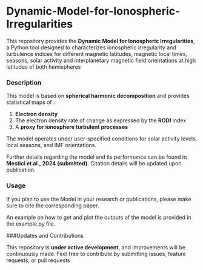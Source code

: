 # Dynamic-Model-for-Ionospheric-Irregularities

This repository provides the **Dynamic Model for Ionospheric Irregularities**, a Python tool designed to characterizes ionospheric irregularity and turbulence indices for different magnetic latitudes, magnetic local times, seasons, solar activity and interplanetary magnetic field orientations at high latitudes of both hemispheres

### Description

This model is based on **spherical harmonic decomposition** and provides statistical maps of :
1) **Electron density**
2) The electron density rate of change as expressed by the **RODI** index
3) A **proxy for ionosphere turbulent processes**
   
The model operates under user-specified conditions for solar activity levels, local seasons, and IMF orientations.

Further details regarding the model and its performance can be found in **Mestici et al., 2024 (submitted)**. Citation details will be updated upon publication.

### Usage

If you plan to use the Model in your research or publications, please make sure to cite the corresponding paper. 

An example on how to get and plot the outputs of the model is provided in the example.py file.

###Updates and Contributions

This repository is **under active development**, and improvements will be continuously made.
Feel free to contribute by submitting issues, feature requests, or pull requests
